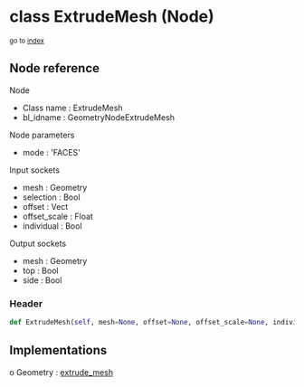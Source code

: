 # class ExtrudeMesh (Node)

<sub>go to [index](/docs/index.md)</sub>

## Node reference

Node
 - Class name : ExtrudeMesh
 - bl_idname : GeometryNodeExtrudeMesh

Node parameters
 - mode : 'FACES'

Input sockets
 - mesh : Geometry
 - selection : Bool
 - offset : Vect
 - offset_scale : Float
 - individual : Bool

Output sockets
 - mesh : Geometry
 - top : Bool
 - side : Bool

### Header

``` python
def ExtrudeMesh(self, mesh=None, offset=None, offset_scale=None, individual=None, selection=None, mode='FACES', node_label=None, node_color=None):
```

## Implementations

o Geometry : [extrude_mesh](#extrude_mesh) 

